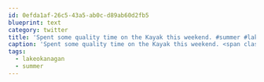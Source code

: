 ```yaml
---
id: 0efda1af-26c5-43a5-ab0c-d89ab60d2fb5
blueprint: text
category: twitter
title: 'Spent some quality time on the Kayak this weekend. #summer #lakeokanagan'
caption: 'Spent some quality time on the Kayak this weekend. <span class="hashtag hashtag_local">#<a href="http://tweettemp.darylchymko.ca/?tag=summer">summer</a> <span class="hashtag hashtag_local">#<a href="http://tweettemp.darylchymko.ca/?tag=lakeokanagan">lakeokanagan</a>'
tags:
  - lakeokanagan
  - summer
---
```

